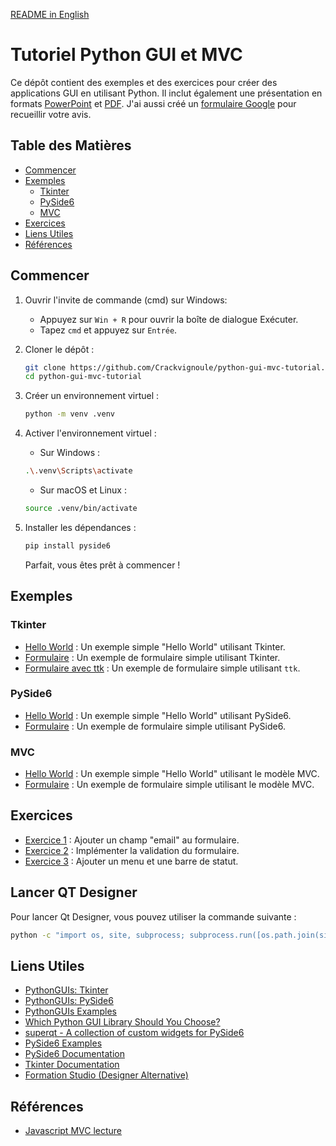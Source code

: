 [README in English](README_EN.md)

# Tutoriel Python GUI et MVC

Ce dépôt contient des exemples et des exercices pour créer des applications GUI en utilisant Python. Il inclut également une présentation en formats [PowerPoint](./presentation/todo.pptx) et [PDF](./presentation/todo.pdf). J'ai aussi créé un [formulaire Google](https://forms.gle/85zxmsa3xaf7VwH77) pour recueillir votre avis.

<!-- ## Notebooks

1. [Hello World](https://colab.research.google.com/github/Crackvignoule/python-gui-mvc-tutorial/blob/main/test.ipynb) -->

## Table des Matières

- [Commencer](#commencer)
- [Exemples](#exemples)
  - [Tkinter](#tkinter)
  - [PySide6](#pyside6)
  - [MVC](#mvc)
- [Exercices](#exercices)
- [Liens Utiles](#liens-utiles)
- [Références](#références)

## Commencer

1. Ouvrir l'invite de commande (cmd) sur Windows:
   - Appuyez sur `Win + R` pour ouvrir la boîte de dialogue Exécuter.
   - Tapez `cmd` et appuyez sur `Entrée`.

1. Cloner le dépôt :
   ```sh
   git clone https://github.com/Crackvignoule/python-gui-mvc-tutorial.git
   cd python-gui-mvc-tutorial
   ```

2. Créer un environnement virtuel :
   ```sh
   python -m venv .venv
   ```

3. Activer l'environnement virtuel :
   
      - Sur Windows :
      ```sh
      .\.venv\Scripts\activate
      ```
      - Sur macOS et Linux :
      ```sh
      source .venv/bin/activate
      ```

4. Installer les dépendances :
   ```sh
   pip install pyside6
   ```

   Parfait, vous êtes prêt à commencer !

## Exemples

### Tkinter

- [Hello World](./examples/tkinter/helloworld.py) : Un exemple simple "Hello World" utilisant Tkinter.
- [Formulaire](./examples/tkinter/form.py) : Un exemple de formulaire simple utilisant Tkinter.
- [Formulaire avec ttk](./examples/tkinter/ttk_form.py) : Un exemple de formulaire simple utilisant `ttk`.

### PySide6

- [Hello World](./examples/pyside6/helloworld.py) : Un exemple simple "Hello World" utilisant PySide6.
- [Formulaire](./examples/pyside6/form.py) : Un exemple de formulaire simple utilisant PySide6.

### MVC

- [Hello World](./examples/mvc/helloworld.py) : Un exemple simple "Hello World" utilisant le modèle MVC.
- [Formulaire](./examples/mvc/form.py) : Un exemple de formulaire simple utilisant le modèle MVC.

## Exercices

- [Exercice 1](./exercises/1/README.md) : Ajouter un champ "email" au formulaire.
- [Exercice 2](./exercises/2/README.md) : Implémenter la validation du formulaire.
- [Exercice 3](./exercises/3/README.md) : Ajouter un menu et une barre de statut.

## Lancer QT Designer

Pour lancer Qt Designer, vous pouvez utiliser la commande suivante :

```sh
python -c "import os, site, subprocess; subprocess.run([os.path.join(site.getsitepackages()[1], 'PySide6', 'designer')])"
```

## Liens Utiles
- [PythonGUIs: Tkinter](https://www.pythonguis.com/tkinter/)
- [PythonGUIs: PySide6](https://www.pythonguis.com/pyside6/)
- [PythonGUIs Examples](https://github.com/pythonguis/pythonguis-examples)
- [Which Python GUI Library Should You Choose?](https://www.pythonguis.com/faq/which-python-gui-library/)
- [superqt - A collection of custom widgets for PySide6](https://pyapp-kit.github.io/superqt/)
- [PySide6 Examples](https://doc.qt.io/qtforpython-6/examples/index.html)
- [PySide6 Documentation](https://doc.qt.io/qtforpython-6#documentation)
- [Tkinter Documentation](https://docs.python.org/3/library/tkinter.html)
- [Formation Studio (Designer Alternative)](https://github.com/ObaraEmmanuel/Formation)

## Références
- [Javascript MVC lecture](https://github.com/PAJEAN/cours_javascript/blob/master/TP/MVC/README.md)
